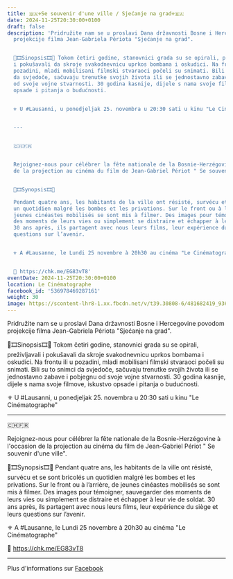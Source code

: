 ```yaml
---
title: 🇧🇦⚜️Se souvenir d'une ville / Sjećanje na grad⚜️🇧🇦
date: 2024-11-25T20:30:00+0100
draft: false
description: 'Pridružite nam se u proslavi Dana državnosti Bosne i Hercegovine  povodom
  projekcije filma Jean-Gabriela Périota "Sjećanje na grad".


  🎦🎞Sinopsis🎞🎦 Tokom četiri godine, stanovnici grada su se opirali, preživljavali
  i pokušavali da skroje svakodnevnicu uprkos bombama i oskudici. Na frontu ili u
  pozadini, mladi mobilisani filmski stvaraoci počeli su snimati. Bili su to snimci
  da svjedoče, sačuvaju trenutke svojih života ili se jednostavno zabave i pobjegnu
  od svoje vojne stvarnosti. 30 godina kasnije, dijele s nama svoje filmove, iskustvo
  opsade i pitanja o budućnosti.


  ⚜️ U #Lausanni, u ponedjeljak 25. novembra u 20:30 sati u kinu "Le Cinématographe"


  ---


  🇨🇭🇫🇷


  Rejoignez-nous pour célébrer la fête nationale de la Bosnie-Herzégovine à l''occasion
  de la projection au cinéma du film de Jean-Gabriel Périot " Se souvenir d''une ville".


  🎦🎞Synopsis🎞🎦

  Pendant quatre ans, les habitants de la ville ont résisté, survécu et se sont bricolés
  un quotidien malgré les bombes et les privations. Sur le front ou à l’arrière, de
  jeunes cinéastes mobilisés se sont mis à filmer. Des images pour témoigner, sauvegarder
  des moments de leurs vies ou simplement se distraire et échapper à leur vie de soldat.
  30 ans après, ils partagent avec nous leurs films, leur expérience du siège et leurs
  questions sur l’avenir.


  ⚜️ A #Lausanne, le Lundi 25 novembre à 20h30 au cinéma "Le Cinématographe"


  🎫 https://chk.me/EG83vT8'
eventDate: 2024-11-25T20:30:00+0100
location: Le Cinématographe
facebook_id: '536978469287161'
weight: 30
image: https://scontent-lhr8-1.xx.fbcdn.net/v/t39.30808-6/481682419_936266505344065_7770626978622306899_n.jpg?_nc_cat=111&ccb=1-7&_nc_sid=9e60e4&_nc_ohc=GCI3G66BjxkQ7kNvwFHvjxL&_nc_oc=AdmK8P7D4ct4lA0K6mcpsApWi5ugRjl1rKAZlbk-EzyiwBzkOiCYz0j4-_NvOnsjgjA&_nc_zt=23&_nc_ht=scontent-lhr8-1.xx&edm=ABTKTjYEAAAA&_nc_gid=RPFZBkwwfVHJerhf3EQdUw&oh=00_AfdHjPsmLPpJznrmwUHWfYbuJzwnu9J15a_bWunYuvDo7g&oe=68EB8C04
---
```


Pridružite nam se u proslavi Dana državnosti Bosne i Hercegovine  povodom projekcije filma Jean-Gabriela Périota "Sjećanje na grad".

🎦🎞Sinopsis🎞🎦 Tokom četiri godine, stanovnici grada su se opirali, preživljavali i pokušavali da skroje svakodnevnicu uprkos bombama i oskudici. Na frontu ili u pozadini, mladi mobilisani filmski stvaraoci počeli su snimati. Bili su to snimci da svjedoče, sačuvaju trenutke svojih života ili se jednostavno zabave i pobjegnu od svoje vojne stvarnosti. 30 godina kasnije, dijele s nama svoje filmove, iskustvo opsade i pitanja o budućnosti.

⚜️ U #Lausanni, u ponedjeljak 25. novembra u 20:30 sati u kinu "Le Cinématographe"

---

🇨🇭🇫🇷

Rejoignez-nous pour célébrer la fête nationale de la Bosnie-Herzégovine à l'occasion de la projection au cinéma du film de Jean-Gabriel Périot " Se souvenir d'une ville".

🎦🎞Synopsis🎞🎦
Pendant quatre ans, les habitants de la ville ont résisté, survécu et se sont bricolés un quotidien malgré les bombes et les privations. Sur le front ou à l’arrière, de jeunes cinéastes mobilisés se sont mis à filmer. Des images pour témoigner, sauvegarder des moments de leurs vies ou simplement se distraire et échapper à leur vie de soldat. 30 ans après, ils partagent avec nous leurs films, leur expérience du siège et leurs questions sur l’avenir.

⚜️ A #Lausanne, le Lundi 25 novembre à 20h30 au cinéma "Le Cinématographe"

🎫 https://chk.me/EG83vT8

---

Plus d'informations sur [Facebook](https://facebook.com/events/536978469287161)